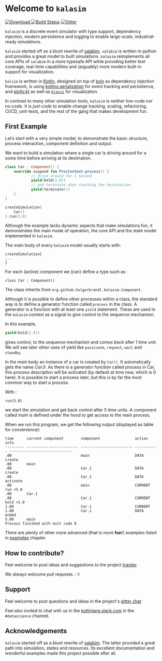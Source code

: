 # Welcome to `kalasim`

[ ![Download](https://api.bintray.com/packages/holgerbrandl/github/kalasim/images/download.svg) ](https://bintray.com/holgerbrandl/github/kalasim/_latestVersion)  [![Build Status](https://travis-ci.org/holgerbrandl/kalasim.svg?branch=master)](https://travis-ci.org/holgerbrandl/kalasim) [![Gitter](https://badges.gitter.im/kalasim.svg)](https://gitter.im/kalasim/community?utm_source=badge&utm_medium=badge&utm_campaign=pr-badge)

`kalasim` is a discrete event simulator with type support, dependency injection, modern persistence and logging to enable large-scale, industrial-ready simulations.


`kalasim` started off as a blunt rewrite of [salabim](https://www.salabim.org/). `salabim` is written in python and provides a great model to built simulations. `kalasim` reimplements all core APIs of `salabim` in a more typesafe API while providing better test coverage, real-time capabilities and (arguably) more modern built-in support for visualization.


`kalsim` is written in [Kotlin](https://kotlinlang.org/), designed on top of [koin](https://github.com/InsertKoinIO/koin) as dependency injection framework, is using [kotlinx.serialization](https://github.com/Kotlin/kotlinx.serialization) for event tracking and persistence, and [plotly.kt](https://github.com/mipt-npm/plotly.kt) as well as [`kravis`](https://github.com/holgerbrandl/kravis) for visualization.

In contrast to many other simulation tools, `kalasim` is neither low-code nor no-code. It is _just-code_ to enable change tracking, scaling, refactoring, CI/CD, unit-tests, and the rest of the gang that makes development fun.


## First Example

Let’s start with a very simple model, to demonstrate the basic structure, process interaction, component definition and output.

We want to build a simulation where a single car is driving around for a some time before arriving at its destination.
```kotlin
class Car : Component() {
    override suspend fun ProcContext.process() {
            // drive around for 1 second
            yield(hold(1.0))
            // and terminate when reaching the destination
            yield(terminate())
    }
}

createSimulation{
    Car()
}.run(5.0)
```

<!--This example corresponds to the `Cars` `salabim` example https://www.salabim.org/manual/Modeling.html-->


Although the example lacks dynamic aspects that make simulations fun, it demonstrates the main mode of operation, the core API and the state model implemented in `kalasim`.

The main body of every `kalasim` model usually starts with:
```
createSimulation{
...
}
```

For each (active) component we (can) define a type such as:

```
class Car : Component()
```

The class inherits from `org.github.holgerbrandl.kalasim.Component`.

Although it is possible to define other processes within a class,
the standard way is to define a generator function called `process` in the class.
A generator is a function with at least one `yield` statement. These are used in the `kalasim` context as a signal to give control to the sequence mechanism.

In this example,

```kotlin
yield(hold(1.0))
```

gives control, to the sequence mechanism and *comes back* after 1 time unit. We will see later other uses of yield like `passivate`,
`request`, `wait` and `standby`.

In the main body an instance of a car is created by `Car()`. It automatically gets the name *Car.0*.
As there is a generator function called process in Car, this process description will be activated (by default at time now, which is 0 here). It is possible to start a process later, but this is by far the most common way to start a process.

With :

```
run(5.0)
```

we start the simulation and get back control after 5 time units. A component called *main* is defined under the hood to get access to the main process.

When we run this program, we get the following output (displayed as table for convenience):

```
time      current component        component                action      info                          
--------- ------------------------ ------------------------ ----------- -----------------------------
.00                                main                     DATA        create
.00       main
.00                                Car.1                    DATA        create
.00                                Car.1                    DATA        activate
.00                                main                     CURRENT     run +5.0
.00       Car.1
.00                                Car.1                    CURRENT     hold +1.0
1.00                               Car.1                    CURRENT
1.00                               Car.1                    DATA        ended
5.00      main
Process finished with exit code 0
```

There are plenty of other more advanced (that is more **fun**!) examples listed in [examples](examples.md) chapter.


##  How to contribute?

Feel welcome to post ideas and suggestions to the project [tracker](https://github.com/holgerbrandl/kalasim/issues).

We always welcome pull requests. :-)


## Support

Feel welcome to post questions and ideas in the project's [gitter chat](https://gitter.im/holgerbrandl/kalasim)

Feel also invited to chat with us in the [kotlinlang.slack.com](http://kotlinlang.slack.com) in the `#datascience` channel.


## Acknowledgements


`kalasim` started off as a blunt rewrite of [salabim](https://www.salabim.org/). The latter provided a great path into simulation, states and resources. Its excellent documentation and wonderful examples made this project possible after all.


